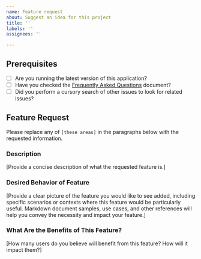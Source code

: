 ```yaml
---
name: Feature request
about: Suggest an idea for this project
title: ''
labels: ''
assignees: ''

---
```


## Prerequisites

* [ ] Are you running the latest version of this application?
* [ ] Have you checked the [Frequently Asked Questions](https://pymarkdown.readthedocs.io/en/latest/faq) document?
* [ ] Did you perform a cursory search of other issues to look for related issues?

## Feature Request

Please replace any of `[these areas]` in the paragraphs below with the requested information.

### Description

[Provide a concise description of what the requested feature is.]

### Desired Behavior of Feature

[Provide a clear picture of the feature you would like to see added, including specific scenarios or contexts where this feature would be particularly useful.  Markdown document samples, use cases, and other references will help you convey the necessity and impact your feature.]

### What Are the Benefits of This Feature?

[How many users do you believe will benefit from this feature?  How will it impact them?]
